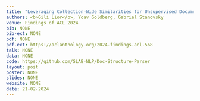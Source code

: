 ```yaml
---
title: "Leveraging Collection-Wide Similarities for Unsupervised Document Structure Extraction"
authors: <b>Gili Lior</b>, Yoav Goldberg, Gabriel Stanovsky
venue: Findings of ACL 2024
bib: NONE
bib-ext: NONE
pdf: NONE
pdf-ext: https://aclanthology.org/2024.findings-acl.568
talk: NONE
data: NONE
code: https://github.com/SLAB-NLP/Doc-Structure-Parser
layout: post
poster: NONE
slides: NONE
website: NONE
date: 21-02-2024
---
```

